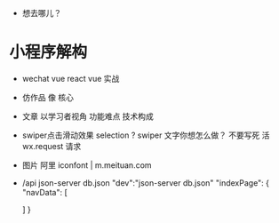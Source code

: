 - 想去哪儿？
# 小程序解构
- wechat vue react
 vue 实战
- 仿作品
 像 核心
- 文章
 以学习者视角
 功能难点
 技术构成
- swiper点击滑动效果
 selection
 ? swiper 文字你想怎么做？ 不要写死 活
 wx.request 请求
- 图片
 阿里 iconfont | m.meituan.com
- /api
  json-server db.json
  "dev":"json-server db.json"
  "indexPage": {
    "navData": [
      
    ]
  }